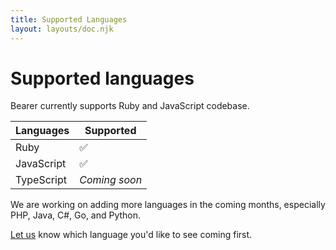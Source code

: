 ```yaml
---
title: Supported Languages
layout: layouts/doc.njk
---
```


# Supported languages

Bearer currently supports Ruby and JavaScript codebase.

| Languages       | Supported |
| --------------- | --------------  |
| Ruby            | ✅              | 
| JavaScript      | ✅              |
| TypeScript      | *Coming soon*   |

We are working on adding more languages in the coming months, especially PHP, Java, C#, Go, and Python.


[Let us](https://discord.com/invite/eaHZBJUXRF) know which language you'd like to see coming first.   